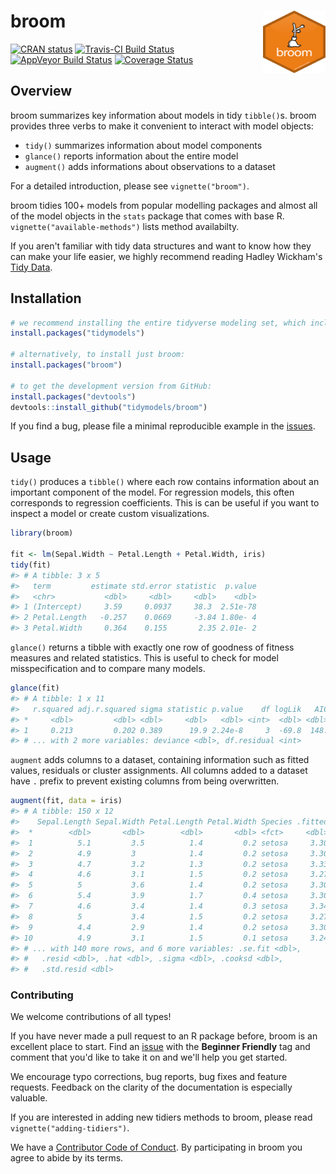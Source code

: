 <!-- README.md is generated from README.Rmd. Please edit that file -->

# broom  <img src="man/figures/logo.png" align="right" width="100" height="100" />

[![CRAN status](https://www.r-pkg.org/badges/version/broom)](https://cran.r-project.org/package=broom)
[![Travis-CI Build Status](https://travis-ci.org/tidymodels/broom.svg?branch=master)](https://travis-ci.org/tidymodels/broom)
[![AppVeyor Build Status](https://ci.appveyor.com/api/projects/status/github/tidymodels/broom?branch=master&svg=true)](https://ci.appveyor.com/project/tidymodels/broom)
[![Coverage Status](https://img.shields.io/codecov/c/github/tidymodels/broom/master.svg)](https://codecov.io/github/tidymodels/broom?branch=master)

## Overview

broom summarizes key information about models in tidy `tibble()`s. broom provides three verbs to make it convenient to interact with model objects:

- `tidy()` summarizes information about model components
- `glance()` reports information about the entire model
- `augment()` adds informations about observations to a dataset

For a detailed introduction, please see `vignette("broom")`.

broom tidies 100+ models from popular modelling packages and almost all of the model objects in the `stats` package that comes with base R. `vignette("available-methods")` lists method availabilty.

If you aren't familiar with tidy data structures and want to know how they can make your life easier, we highly recommend reading Hadley Wickham's [Tidy Data](http://www.jstatsoft.org/v59/i10).

## Installation


```r
# we recommend installing the entire tidyverse modeling set, which includes broom:
install.packages("tidymodels")

# alternatively, to install just broom:
install.packages("broom")

# to get the development version from GitHub:
install.packages("devtools")
devtools::install_github("tidymodels/broom")
```

If you find a bug, please file a minimal reproducible example in the [issues](https://github.com/tidymodels/broom/issues).

## Usage

`tidy()` produces a `tibble()` where each row contains information about an important component of the model. For regression models, this often corresponds to regression coefficients. This is can be useful if you want to inspect a model or create custom visualizations.


```r
library(broom)

fit <- lm(Sepal.Width ~ Petal.Length + Petal.Width, iris)
tidy(fit)
#> # A tibble: 3 x 5
#>   term         estimate std.error statistic  p.value
#>   <chr>           <dbl>     <dbl>     <dbl>    <dbl>
#> 1 (Intercept)     3.59     0.0937     38.3  2.51e-78
#> 2 Petal.Length   -0.257    0.0669     -3.84 1.80e- 4
#> 3 Petal.Width     0.364    0.155       2.35 2.01e- 2
```

`glance()` returns a tibble with exactly one row of goodness of fitness measures and related statistics. This is useful to check for model misspecification and to compare many models.


```r
glance(fit)
#> # A tibble: 1 x 11
#>   r.squared adj.r.squared sigma statistic p.value    df logLik   AIC   BIC
#> *     <dbl>         <dbl> <dbl>     <dbl>   <dbl> <int>  <dbl> <dbl> <dbl>
#> 1     0.213         0.202 0.389      19.9 2.24e-8     3  -69.8  148.  160.
#> # ... with 2 more variables: deviance <dbl>, df.residual <int>
```

`augment` adds columns to a dataset, containing information such as fitted values, residuals or cluster assignments. All columns added to a dataset have `.` prefix to prevent existing columns from being overwritten.


```r
augment(fit, data = iris)
#> # A tibble: 150 x 12
#>    Sepal.Length Sepal.Width Petal.Length Petal.Width Species .fitted
#>  *        <dbl>       <dbl>        <dbl>       <dbl> <fct>     <dbl>
#>  1          5.1         3.5          1.4         0.2 setosa     3.30
#>  2          4.9         3            1.4         0.2 setosa     3.30
#>  3          4.7         3.2          1.3         0.2 setosa     3.33
#>  4          4.6         3.1          1.5         0.2 setosa     3.27
#>  5          5           3.6          1.4         0.2 setosa     3.30
#>  6          5.4         3.9          1.7         0.4 setosa     3.30
#>  7          4.6         3.4          1.4         0.3 setosa     3.34
#>  8          5           3.4          1.5         0.2 setosa     3.27
#>  9          4.4         2.9          1.4         0.2 setosa     3.30
#> 10          4.9         3.1          1.5         0.1 setosa     3.24
#> # ... with 140 more rows, and 6 more variables: .se.fit <dbl>,
#> #   .resid <dbl>, .hat <dbl>, .sigma <dbl>, .cooksd <dbl>,
#> #   .std.resid <dbl>
```

### Contributing

We welcome contributions of all types!

If you have never made a pull request to an R package before, broom is an excellent place to start. Find an [issue](https://github.com/tidymodels/broom/issues/) with the **Beginner Friendly** tag and comment that you'd like to take it on and we'll help you get started.

We encourage typo corrections, bug reports, bug fixes and feature requests. Feedback on the clarity of the documentation is especially valuable.

If you are interested in adding new tidiers methods to broom, please read `vignette("adding-tidiers")`.

We have a [Contributor Code of Conduct](CODE_OF_CONDUCT.md). By participating in broom you agree to abide by its terms.
